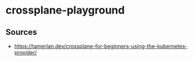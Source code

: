 # crossplane-playground

## Sources
- https://tamerlan.dev/crossplane-for-beginners-using-the-kubernetes-provider/
